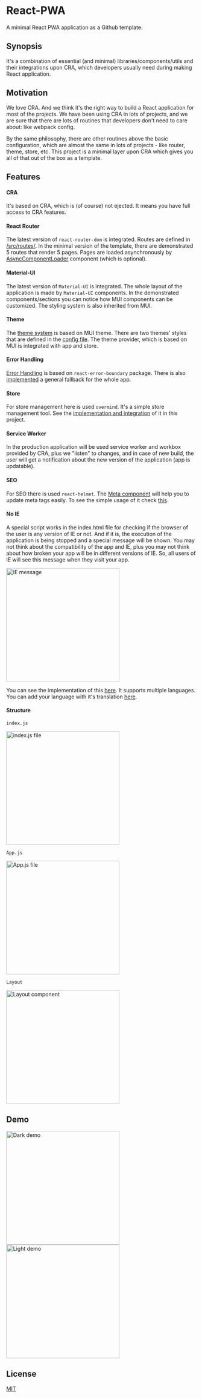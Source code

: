 # React-PWA

A minimal React PWA application as a Github template.

## Synopsis

It's a combination of essential (and minimal) libraries/components/utils and their integrations upon CRA, which developers usually need during making React application.

## Motivation
We love CRA. And we think it's the right way to build a React application for most of the projects. We have been using CRA in lots of projects, and we are sure that there are lots of routines that developers don't need to care about: like webpack config.

By the same philosophy, there are other routines above the basic configuration, which are almost the same in lots of projects - like router, theme, store, etc. This project is a minimal layer upon CRA which gives you all of that out of the box as a template.

## Features

#### CRA

It's based on CRA, which is (of course) not ejected. It means you have full access to CRA features.

#### React Router

The latest version of `react-router-dom` is integrated. Routes are defined in [/src/routes/](https://github.com/suren-atoyan/react-pwa/blob/master/src/routes/index.js). In the minimal version of the template, there are demonstrated 5 routes that render 5 pages. Pages are loaded asynchronously by [AsyncComponentLoader](https://github.com/suren-atoyan/react-pwa/blob/master/src/components/AsyncComponentLoader/Component.js) component (which is optional).

#### Material-UI

The latest version of `Material-UI` is integrated. The whole layout of the application is made by `Material-UI` components. In the demonstrated components/sections you can notice how MUI components can be customized. The styling system is also inherited from MUI.

#### Theme

The [theme system](https://github.com/suren-atoyan/react-pwa/blob/master/src/theme/ThemeProvider.js) is based on MUI theme. There are two themes' styles that are defined in the [config file](https://github.com/suren-atoyan/react-pwa/blob/master/src/config/index.js). The theme provider, which is based on MUI is integrated with app and store.

#### Error Handling

[Error Handling](https://github.com/suren-atoyan/react-pwa/tree/master/src/errorHandling) is based on `react-error-boundary` package. There is also [implemented](https://github.com/suren-atoyan/react-pwa/tree/master/src/errorHandling/Fallbacks) a general fallback for the whole app.

#### Store

For store management here is used `overmind`. It's a simple store management tool. See the [implementation and integration](https://github.com/suren-atoyan/react-pwa/tree/master/src/store) of it in this project.

#### Service Worker

In the production application will be used service worker and workbox provided by CRA, plus we "listen" to changes, and in case of new build, the user will get a notification about the new version of the application (app is updatable).

#### SEO

For SEO there is used `react-helmet`. The [Meta component](https://github.com/suren-atoyan/react-pwa/tree/master/src/components/Meta) will help you to update meta tags easily. To see the simple usage of it check [this](https://github.com/suren-atoyan/react-pwa/blob/master/src/pages/Welcome/Component.js#L20).

#### No IE

A special script works in the index.html file for checking if the browser of the user is any version of IE or not. And if it is, the execution of the application is being stopped and a special message will be shown. You may not think about the compatibility of the app and IE, plus you may not think about how broken your app will be in different versions of IE. So, all users of IE will see this message when they visit your app.

<img src="./public/images/readme/ie.message.png" width="300" title="IE message">

You can see the implementation of this [here](https://github.com/suren-atoyan/react-pwa/tree/master/public/ie). It supports multiple languages. You can add your language with it's translation [here](https://github.com/suren-atoyan/react-pwa/blob/master/public/ie/init.js#L15).

#### Structure

`index.js`

<img src="./public/images/readme/index.js.png" width="300" title="index.js file">

`App.js`

<img src="./public/images/readme/App.js.png" width="300" title="App.js file">

`Layout`

<img src="./public/images/readme/layout.png" width="300" title="Layout component">

## Demo

<div>
 <img src="./public/images/readme/demo-dark.png" width="300" title="Dark demo"> <img src="./public/images/readme/demo-light.png" width="300" title="Light demo">
</div>

## License

[MIT](./LICENSE)

